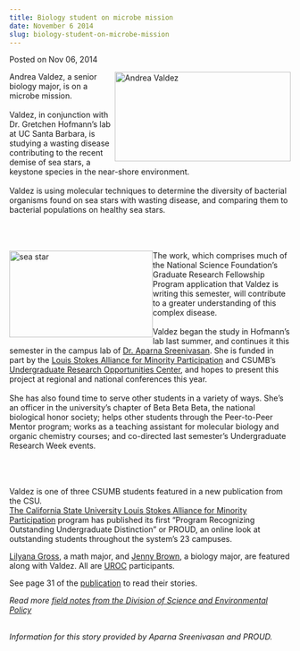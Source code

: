 ```yaml
---
title: Biology student on microbe mission
date: November 6 2014
slug: biology-student-on-microbe-mission
---
```


 



<span class="date">Posted on Nov 06, 2014    </span>
<p><img alt="Andrea Valdez" src="https://news.csumb.edu/sites/default/files/65/attachments/news/images/andrea_valdez.jpg" style="width:315px; height:160px; float:right">Andrea Valdez, a
senior biology major, is on a microbe mission.<br>
<br>
Valdez, in conjunction with Dr. Gretchen Hofmann&#x2019;s lab at UC Santa
Barbara, is studying a wasting disease contributing to the recent
demise of sea stars, a keystone species in the near-shore
environment.<br>
<br>
Valdez is using molecular techniques to determine the diversity of
bacterial organisms found on sea stars with wasting disease, and
comparing them to bacterial populations on healthy sea stars.</br></br></br></br></img></p>
<p><img alt="sea star" src="https://news.csumb.edu/sites/default/files/65/attachments/news/images/sea_star_for_web.jpg" style="width:257px; height:155px; float:left">The work, which
comprises much of the National Science Foundation&#x2019;s Graduate
Research Fellowship Program application that Valdez is writing this
semester, will contribute to a greater understanding of this
complex disease.<br>
<br>
Valdez began the study in Hofmann&#x2019;s lab last summer, and continues
it this semester in the campus lab of <a href="https://sep.csumb.edu/staff/aparna/aparna/Welcome.html" rel="nofollow">Dr. Aparna Sreenivasan</a>. She is funded in part by the
<a href="https://uroc.csumb.edu/lsamp" rel="nofollow">Louis Stokes
Alliance for Minority Participation</a> and CSUMB&#x2019;s <a href="https://uroc.csumb.edu" rel="nofollow">Undergraduate Research
Opportunities Center</a>, and hopes to present this project at
regional and national conferences this year.<br>
<br>
She has also found time to serve other students in a variety of
ways. She&#x2019;s an officer in the university&#x2019;s chapter of Beta Beta
Beta, the national biological honor society; helps other students
through the Peer-to-Peer Mentor program; works as a teaching
assistant for molecular biology and organic chemistry courses; and
co-directed last semester&#x2019;s Undergraduate Research Week events.</br></br></br></br></img></p>
<p>Valdez is one of three CSUMB students featured in a new
publication from the CSU.<br>
<a href="https://www.csus.edu/csu-lsamp/" rel="nofollow">The
California State University Louis Stokes Alliance for Minority
Participation</a>&#xA0;program has published its first &#x201C;Program
Recognizing Outstanding Undergraduate Distinction&#x201D; or PROUD, an
online look at outstanding students throughout the system&#x2019;s 23
campuses.</br></p>
<p><a href="../../jun/11/math-major-adds-research-opportunities.html" rel="nofollow">Lilyana Gross</a>, a math major, and <a href="../../jul/21/students-honored-pre-doctoral-fellowships.html" rel="nofollow">Jenny Brown</a>, a biology major, are featured along
with Valdez. All are <a href="https://uroc.csumb.edu" rel="nofollow">UROC</a> participants.</p>
<p>See page 31 of the <a href="https://www.csus.edu/csu-lsamp/LSAMP_PROUD(FINAL).pdf" rel="nofollow">publication</a> to read their stories.</p>
<p><em>Read more <a href="https://sep.csumb.edu/sep/field_notes/index.htm" rel="nofollow">field notes from the Division of Science and
Environmental Policy</a></em><br>
&#xA0;</br></p>
<p class="small"><em>Information for this story provided by Aparna
Sreenivasan and PROUD.</em></p>





 
